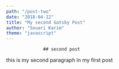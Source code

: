 ```yaml
---
path: "/post-two"
date: "2018-04-12"
title: "My second Gatsby Post"
author: "Souari Karim"
theme: "javascript"
---
```


                  ## second post

this is my second paragraph in my first post
